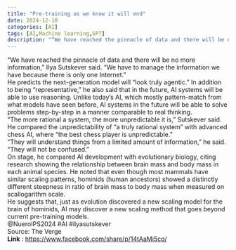 ```yaml
---
title: "Pre-training as we know it will end"
date: 2024-12-18
categories: [AI]
tags: [AI,Machine learning,GPT]
description: "“We have reached the pinnacle of data and there will be no more information,” Ilya Sutskever said. “We have to manage the information we have because there is only one Internet.”"
---
```

“We have reached the pinnacle of data and there will be no more information,” Ilya Sutskever said. “We have to manage the information we have because there is only one Internet.”<br/>
He predicts the next-generation model will “look truly agentic.”
In addition to being “representative,” he also said that in the future, AI systems will be able to use reasoning. Unlike today’s AI, which mostly pattern-match from what models have seen before, AI systems in the future will be able to solve problems step-by-step in a manner comparable to real thinking.<br/>
“The more rational a system, the more unpredictable it is,” Sutskever said. He compared the unpredictability of “a truly rational system” with advanced chess AI, where “the best chess player is unpredictable.”<br/>
“They will understand things from a limited amount of information,” he said. “They will not be confused.”<br/>
On stage, he compared AI development with evolutionary biology, citing research showing the relationship between brain mass and body mass in each animal species. He noted that even though most mammals have similar scaling patterns, hominids (human ancestors) showed a distinctly different steepness in ratio of brain mass to body mass when measured on scallogarithm scale.<br/>
He suggests that, just as evolution discovered a new scaling model for the brain of hominids, AI may discover a new scaling method that goes beyond current pre-training models.<br/>
@NueroIPS2024 #AI #ilyasutskever<br/>
Source: The Verge<br/>
<b>Link</b> : https://www.facebook.com/share/p/14tAaMi5cq/
